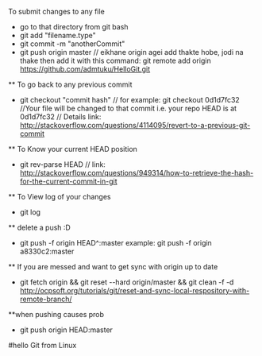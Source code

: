 To submit changes to any file
- go to that directory from git bash
- git add "filename.type"
- git commit -m "anotherCommit"
- git push origin master 
// eikhane origin agei add thakte hobe, jodi na thake then add it with this command: git remote add origin https://github.com/admtuku/HelloGit.git

** To go back to any previous commit
- git checkout "commit hash" // for example: git checkout 0d1d7fc32
//Your file will be changed to that commit i.e. your repo HEAD is at 0d1d7fc32
// Details link: http://stackoverflow.com/questions/4114095/revert-to-a-previous-git-commit

** To Know your current HEAD position
- git rev-parse HEAD
// link: http://stackoverflow.com/questions/949314/how-to-retrieve-the-hash-for-the-current-commit-in-git

** To View log of your changes
- git log

** delete a push :D
- git push -f origin HEAD^:master
example: git push -f origin a8330c2:master

** If you are messed and want to get sync with origin up to date
- git fetch origin && git reset --hard origin/master && git clean -f -d
http://ocpsoft.org/tutorials/git/reset-and-sync-local-respository-with-remote-branch/

**when pushing causes prob
- git push origin HEAD:master

#hello  Git from Linux
